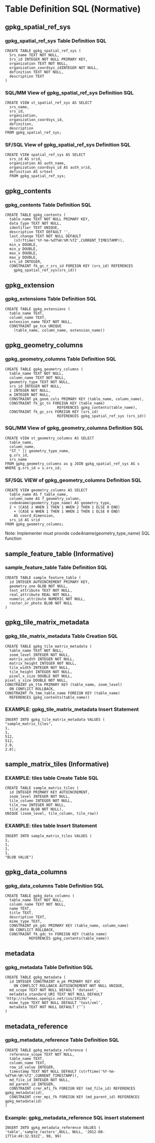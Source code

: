 Table Definition SQL (Normative)
==============

gpkg\_spatial\_ref\_sys
--------------------

### gpkg\_spatial\_ref\_sys Table Definition SQL

    CREATE TABLE gpkg_spatial_ref_sys (
      Srs_name TEXT NOT NULL,
      Srs_id INTEGER NOT NULL PRIMARY KEY,
      organization TEXT NOT NULL,
      organization_coordsys_idINTEGER NOT NULL,
      definition TEXT NOT NULL,
      description TEXT
    )

### SQL/MM View of gpkg\_spatial\_ref\_sys Definition SQL

    CREATE VIEW st_spatial_ref_sys AS SELECT
      srs_name,
      srs_id,
      organization,
      organization_coordsys_id,
      definition,
      description
    FROM gpkg_spatial_ref_sys;

### SF/SQL View of gpkg\_spatial\_ref\_sys Definition SQL

    CREATE VIEW spatial_ref_sys AS SELECT
      srs_id AS srid,
      organization AS auth_name,
      organization_coordsys_id AS auth_srid,
      definition AS srtext
      FROM gpkg_spatial_ref_sys;


gpkg_contents
-------------

### gpkg_contents Table Definition SQL

    CREATE TABLE gpkg_contents (
      table_name TEXT NOT NULL PRIMARY KEY,
      data_type TEXT NOT NULL,
      identifier TEXT UNIQUE,
      description TEXT DEFAULT '',
      last_change TEXT NOT NULL DEFAULT
        (strftime('%Y-%m-%dT%H:%M:%fZ',CURRENT_TIMESTAMP)),
      min_x DOUBLE,
      min_y DOUBLE,
      max_x DOUBLE,
      max_y DOUBLE,
      srs_id INTEGER,
      CONSTRAINT fk_gc_r_srs_id FOREIGN KEY (srs_id) REFERENCES
        gpkg_spatial_ref_sys(srs_id))

gpkg_extension
--------------

### gpkg_extensions Table Definition SQL

    CREATE TABLE gpkg_extensions (
      table_name TEXT,
      column_name TEXT,
      extension_name TEXT NOT NULL,
      CONSTRAINT ge_tce UNIQUE
        (table_name, column_name, extension_name))

gpkg\_geometry\_columns
---------------------

### gpkg\_geometry\_columns Table Definition SQL

    CREATE TABLE gpkg_geometry_columns (
      table_name TEXT NOT NULL,
      column_name TEXT NOT NULL,
      geometry_type TEXT NOT NULL,
      srs_id INTEGER NOT NULL,
      z INTEGER NOT NULL,
      m INTEGER NOT NULL,
      CONSTRAINT pk_geom_cols PRIMARY KEY (table_name, column_name),
      CONSTRAINT fk_gc_tn FOREIGN KEY (table_name)
                            REFERENCES gpkg_contents(table_name),
      CONSTRAINT fk_gc_srs FOREIGN KEY (srs_id)
                            REFERENCES gpkg_spatial_ref_sys (srs_id))



### SQL/MM View of gpkg\_geometry\_columns Definition SQL

    CREATE VIEW st_geometry_columns AS SELECT
      table_name,
      column_name,
      "ST_" || geometry_type_name,
      g.srs_id,
      srs_name
    FROM gpkg_geometry_columns as g JOIN gpkg_spatial_ref_sys AS s
    WHERE g.srs_id = s.srs_id;

### SF/SQL VIEW of gpkg\_geometry\_columns Definition SQL

    CREATE VIEW geometry_columns AS SELECT
      table_name AS f_table_name,
      column_name AS f_geometry_column,
      code4name(geometry_type_name) AS geometry_type,
      2 + (CASE z WHEN 1 THEN 1 WHEN 2 THEN 1 ELSE 0 END)
        + (CASE m WHEN 1 THEN 1 WHEN 2 THEN 1 ELSE 0 END)
        AS coord_dimension,
      srs_id AS srid
    FROM gpkg_geometry_columns;

Note: Implementer must provide code4name(geometry\_type\_name) SQL function

sample\_feature\_table (Informative)
----------------------------------

### sample\_feature\_table Table Definition SQL

    CREATE TABLE sample_feature_table (
      id INTEGER AUTOINCREMENT PRIMARY KEY,
      geometry_one BLOB NOT NULL,
      text_attribute TEXT NOT NULL,
      real_attribute REAL NOT NULL,
      numeric_attribute NUMERIC NOT NULL,
      raster_or_photo BLOB NOT NULL
    )

gpkg\_tile\_matrix\_metadata
-------------------------

### gpkg\_tile\_matrix\_metadata Table Creation SQL

    CREATE TABLE gpkg_tile_matrix_metadata (
      table_name TEXT NOT NULL,
      zoom_level INTEGER NOT NULL,
      matrix_width INTEGER NOT NULL,
      matrix_height INTEGER NOT NULL,
      tile_width INTEGER NOT NULL,
      tile_height INTEGER NOT NULL,
      pixel_x_size DOUBLE NOT NULL,
    pixel_y_size DOUBLE NOT NULL,
    CONSTRAINT pk_ttm PRIMARY KEY (table_name, zoom_level)
      ON CONFLICT ROLLBACK,
    CONSTRAINT fk_tmm_table_name FOREIGN KEY (table_name)
      REFERENCES gpkg_contents(table_name))



### EXAMPLE: gpkg\_tile\_matrix_metadata Insert Statement

    INSERT INTO gpkg_tile_matrix_metadata VALUES (
    "sample_matrix_tiles",
    1,
    1,
    512,
    512,
    2.0,
    2.0);


sample\_matrix\_tiles (Informative)
---------------------------------

### EXAMPLE: tiles table Create Table SQL

    CREATE TABLE sample_matrix_tiles (
      id INTEGER PRIMARY KEY AUTOINCREMENT,
      zoom_level INTEGER NOT NULL,
      tile_column INTEGER NOT NULL,
      tile_row INTEGER NOT NULL,
      tile_data BLOB NOT NULL),
    UNIQUE (zoom_level, tile_column, tile_row))

### EXAMPLE: tiles table Insert Statement

    INSERT INTO sample_matrix_tiles VALUES (
    1,
    1,
    1,
    1,
    "BLOB VALUE")

gpkg\_data\_columns
-----------------

### gpkg\_data\_columns Table Definition SQL

    CREATE TABLE gpkg_data_columns (
      table_name TEXT NOT NULL,
      column_name TEXT NOT NULL,
      name TEXT,
      title TEXT,
      description TEXT,
      mime_type TEXT,
      CONSTRAINT pk_gdc PRIMARY KEY (table_name, column_name)
      ON CONFLICT ROLLBACK,
      CONSTRAINT fk_gdc_tn FOREIGN KEY (table_name)
               REFERENCES gpkg_contents(table_name))

metadata
--------

### gpkg_metadata Table Definition SQL

    CREATE TABLE gpkg_metadata (
      id INTEGER CONSTRAINT m_pk PRIMARY KEY ASC
        ON CONFLICT ROLLBACK AUTOINCREMENT NOT NULL UNIQUE,
      md_scope TEXT NOT NULL DEFAULT 'dataset',
      metadata_standard_URI TEXT NOT NULL DEFAULT
    'http://schemas.opengis.net/iso/19139/',
      mime_type TEXT NOT NULL DEFAULT ‘text/xml’,
      metadata TEXT NOT NULL DEFAULT (‘’)
    )

metadata_reference
------------------

### gpkg\_metadata\_reference Table Definition SQL

    CREATE TABLE gpkg_metadata_reference (
      reference_scope TEXT NOT NULL,
      table_name TEXT,
      column_name TEXT,
      row_id_value INTEGER,
      timestamp TEXT NOT NULL DEFAULT (strftime('%Y-%m-
    %dT%H:%M:%fZ',CURRENT_TIMESTAMP)),
      md_file_id INTEGER NOT NULL,
      md_parent_id INTEGER,
      CONSTRAINT crmr_mfi_fk FOREIGN KEY (md_file_id) REFERENCES
    gpkg_metadata(id),
      CONSTRAINT crmr_mpi_fk FOREIGN KEY (md_parent_id) REFERENCES
    gpkg_metadata(id)
    )

### Example: gpkg\_metadata\_reference SQL insert statement

    INSERT INTO gpkg_metadata_reference VALUES (
    'table','sample_rasters',NULL, NULL, '2012-08-
    17T14:49:32.932Z', 98, 99)


